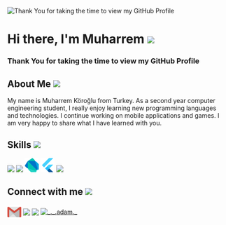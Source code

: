 ![Thank You for taking the time to view my GitHub Profile ](https://cdn.filestackcontent.com/efbSR18hT5uRKuo0zoMA)

# <h1> Hi there, I'm Muharrem <img src = "https://raw.githubusercontent.com/MartinHeinz/MartinHeinz/master/wave.gif" width = 40px> </h1>
<p align='center'>
</p>

### Thank You for taking the time to view my GitHub Profile 

## <h2> About Me <img src = "https://c.tenor.com/JsoERRQcZqYAAAAi/thumbs-up-joypixels.gif" width = 32px></h2>
My name is Muharrem Köroğlu from Turkey. As a second year computer engineering student, I really enjoy learning new programming languages and technologies. I continue working on mobile applications and games. I am very happy to share what I have learned with you.

<h2> Skills <img src = "https://media2.giphy.com/media/QssGEmpkyEOhBCb7e1/giphy.gif?cid=ecf05e47a0n3gi1bfqntqmob8g9aid1oyj2wr3ds3mg700bl&rid=giphy.gif" width = 32px> </h2>
<div class="row">
      <div class="column">
<img width ='32px' src 
     ='https://raw.githubusercontent.com/rahulbanerjee26/githubAboutMeGenerator/main/icons/c.svg'>
<img width ='32px' src 
     ='https://raw.githubusercontent.com/rahulbanerjee26/githubAboutMeGenerator/main/icons/python.svg'>
<img width ='32px' src 
     ='https://raw.githubusercontent.com/MuharremKoroglu/MuharremKoroglu/main/dartlang-icon.svg'>
<img width ='32px' src 
     ='https://raw.githubusercontent.com/MuharremKoroglu/MuharremKoroglu/main/flutterio-icon.svg'>
<img width ='32px' src 
     ='https://raw.githubusercontent.com/rahulbanerjee26/githubAboutMeGenerator/main/icons/android.svg'>
  </div>
</div>

<h2> Connect with me <img src='https://raw.githubusercontent.com/ShahriarShafin/ShahriarShafin/main/Assets/handshake.gif' width="100px"> </h2>
<a href = 'mailto:muharremkoroglu245@gmail.com'> <img align="center" width = '32px' align= 'center' src="https://raw.githubusercontent.com/MuharremKoroglu/MuharremKoroglu/main/gmail-logo-2561.svg"/></a>
<a href = 'https://www.linkedin.com/in/muharremkoroglu/'> <img align="center" width = '32px' align= 'center' src="https://raw.githubusercontent.com/rahulbanerjee26/githubAboutMeGenerator/main/icons/linked-in-alt.svg"/></a>
<a href = 'https://muharremkoroglu.medium.com/'> <img align="center" width = '32px' align= 'center' src="https://raw.githubusercontent.com/rahulbanerjee26/githubAboutMeGenerator/main/icons/medium.svg"/></a>
  <a href="https://www.instagram.com/m.koroglu99/" target="blank"><img align="center" src="https://raw.githubusercontent.com/rahuldkjain/github-profile-readme-generator/master/src/images/icons/Social/instagram.svg" alt="_._.adam._" height="30" width="40" /></a>


